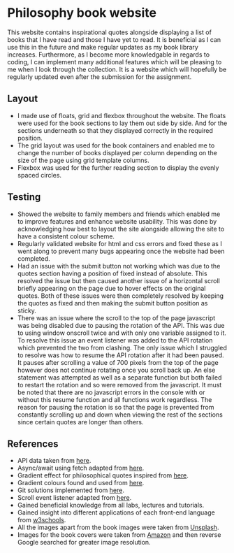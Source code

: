 # Philosophy book website
This website contains inspirational quotes alongside displaying a list of books that I have read and those I have yet to read. It is beneficial as I can use this in the future and make regular updates as my book library increases. Furthermore, as I become more knowledgable in regards to coding, I can implement many additional features which will be pleasing to me when I look through the collection. It is a website which will hopefully be regularly updated even after the submission for the assignment.
## Layout
- I made use of floats, grid and flexbox throughout the website. The floats were used for the book sections to lay them out side by side. And for the sections underneath so that they displayed correctly in the required position.
- The grid layout was used for the book containers and enabled me to change the number of books displayed per column depending on the size of the page using grid template columns.
- Flexbox was used for the further reading section to display the evenly spaced circles. 
## Testing 
- Showed the website to family members and friends which enabled me to improve features and enhance website usability. This was done by acknowledging how best to layout the site alongside allowing the site to have a consistent colour scheme.
- Regularly validated website for html and css errors and fixed these as I went along to prevent many bugs appearing once the website had been completed.
- Had an issue with the submit button not working which was due to the quotes section having a position of fixed instead of absolute. This resolved the issue but then caused another issue of a horizontal scroll briefly appearing on the page due to hover effects on the original quotes. Both of these issues were then completely resolved by keeping the quotes as fixed and then making the submit button position as sticky.
- There was an issue where the scroll to the top of the page javascript was being disabled due to pausing the rotation of the API. This was due to using window onscroll twice and with only one variable assigned to it. To resolve this issue an event listener was added to the API rotation which prevented the two from clashing. The only issue which I struggled to resolve was how to resume the API rotation after it had been paused. It pauses after scrolling a value of 700 pixels from the top of the page however does not continue rotating once you scroll back up. An else statement was attempted as well as a separate function but both failed to restart the rotation and so were removed from the javascript. It must be noted that there are no javascript errors in the console with or without this resume function and all functions work regardless. The reason for pausing the rotation is so that the page is prevented from constantly scrolling up and down when viewing the rest of the sections since certain quotes are longer than others. 
## References
- API data taken from [here](https://philosophy-quotes-api.glitch.me/quotes).
- Async/await using fetch adapted from [here](https://www.youtube.com/watch?v=h6Zo8cxCFoY).
- Gradient effect for philosophical quotes inspired from [here](https://www.youtube.com/watch?v=dhLcyBCJ0r4).
- Gradient colours found and used from [here](https://cssgradient.io/).
- Git solutions implemented from [here](https://www.atlassian.com/git/tutorials/using-branches).
- Scroll event listener adapted from [here](https://stackoverflow.com/questions/12522807/scroll-event-listener-javascript).
- Gained beneficial knowledge from all labs, lectures and tutorials.
- Gained insight into different applications of each front-end language from [w3schools](https://www.w3schools.com/).
- All the images apart from the book images were taken from [Unsplash](https://unsplash.com/).
- Images for the book covers were taken from [Amazon](https://www.amazon.co.uk/) and then reverse Google searched for greater image resolution.